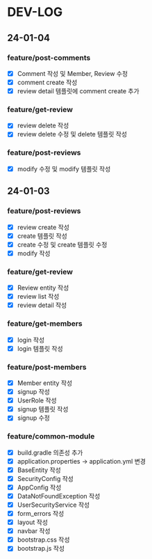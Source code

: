 # DEV-LOG
## 24-01-04
### feature/post-comments
- [x] Comment 작성 및 Member, Review 수정
- [x] comment create 작성
- [x] review detail 템플릿에 comment create 추가

### feature/get-review
- [x] review delete 작성
- [x] review delete 수정 및 delete 템플릿 작성

### feature/post-reviews
- [x] modify 수정 및 modify 템플릿 작성

## 24-01-03
### feature/post-reviews
- [x] review create 작성
- [x] create 템플릿 작성
- [x] create 수정 및 create 템플릿 수정
- [x] modify 작성

### feature/get-review
- [x] Review entity 작성
- [x] review list 작성
- [x] review detail 작성

### feature/get-members
- [x] login 작성
- [x] login 템플릿 작성

### feature/post-members
- [x] Member entity 작성
- [x] signup 작성
- [x] UserRole 작성
- [x] signup 템플릿 작성
- [x] signup 수정

### feature/common-module
- [x] build.gradle 의존성 추가
- [x] application.properties -> application.yml 변경
- [x] BaseEntity 작성
- [x] SecurityConfig 작성
- [x] AppConfig 작성
- [x] DataNotFoundException 작성
- [x] UserSecurityService 작성
- [x] form_errors 작성
- [x] layout 작성
- [x] navbar 작성
- [x] bootstrap.css 작성
- [x] bootstrap.js 작성